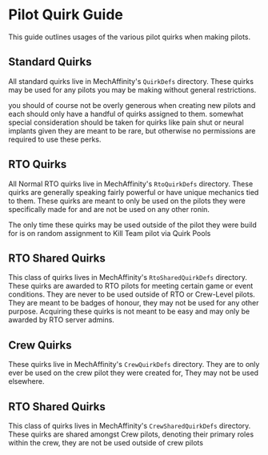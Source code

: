 # Pilot Quirk Guide

This guide outlines usages of the various pilot quirks when making pilots.

## Standard Quirks

All standard quirks live in MechAffinity's `QuirkDefs` directory. These quirks may be used for any pilots you may be making without general restrictions.

you should of course not be overly generous when creating new pilots and each should only have a handful of quirks assigned to them. somewhat special consideration should be taken for quirks
like pain shut or neural implants given they are meant to be rare, but otherwise no permissions are required to use these perks.


## RTO Quirks

All Normal RTO quirks live in MechAffinity's `RtoQuirkDefs` directory. These quirks are generally speaking fairly powerful or have unique mechanics tied to them. These quirks are meant to only be used on the pilots
they were specifically made for and are not be used on any other ronin.

The only time these quirks may be used outside of the pilot they were build for is on random assignment to Kill Team pilot via Quirk Pools


## RTO Shared Quirks

This class of quirks lives in MechAffinity's `RtoSharedQuirkDefs` directory. These quirks are awarded to RTO pilots for meeting certain game or event conditions. They are never to be used outside of RTO or 
Crew-Level pilots. They are meant to be badges of honour, they may not be used for any other purpose. Acquiring these quirks is not meant to be easy and may only be awarded by RTO server admins.


## Crew Quirks

These quirks live in MechAffinity's `CrewQuirkDefs` directory. They are to only ever be used on the crew pilot they were created for, They may not be used elsewhere.


## RTO Shared Quirks

This class of quirks lives in MechAffinity's `CrewSharedQuirkDefs` directory. These quirks are shared amongst Crew pilots, denoting their primary roles within the crew, they are not be used outside of crew pilots